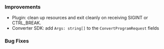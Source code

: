 ### Improvements

- Plugin: clean up resources and exit cleanly on receiving SIGINT or CTRL_BREAK.
- Converter SDK: add `Args: string[]` to the `ConvertProgramRequest` fields

### Bug Fixes
